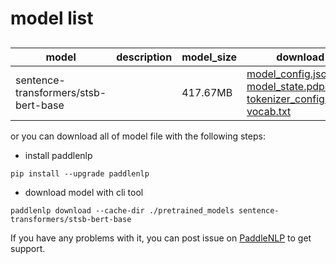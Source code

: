 #  model list

##  

| model  | description | model_size  | download         |
| --- | --- | --- | --- |
|sentence-transformers/stsb-bert-base|  | 417.67MB | [model_config.json](https://bj.bcebos.com/paddlenlp/models/community/sentence-transformers/stsb-bert-base/model_config.json)<br>[model_state.pdparams](https://bj.bcebos.com/paddlenlp/models/community/sentence-transformers/stsb-bert-base/model_state.pdparams)<br>[tokenizer_config.json](https://bj.bcebos.com/paddlenlp/models/community/sentence-transformers/stsb-bert-base/tokenizer_config.json)<br>[vocab.txt](https://bj.bcebos.com/paddlenlp/models/community/sentence-transformers/stsb-bert-base/vocab.txt) |

or you can download all of model file with the following steps:

* install paddlenlp

```shell
pip install --upgrade paddlenlp
```

* download model with cli tool

```shell
paddlenlp download --cache-dir ./pretrained_models sentence-transformers/stsb-bert-base
```

If you have any problems with it, you can post issue on [PaddleNLP](https://github.com/PaddlePaddle/PaddleNLP) to get support.
